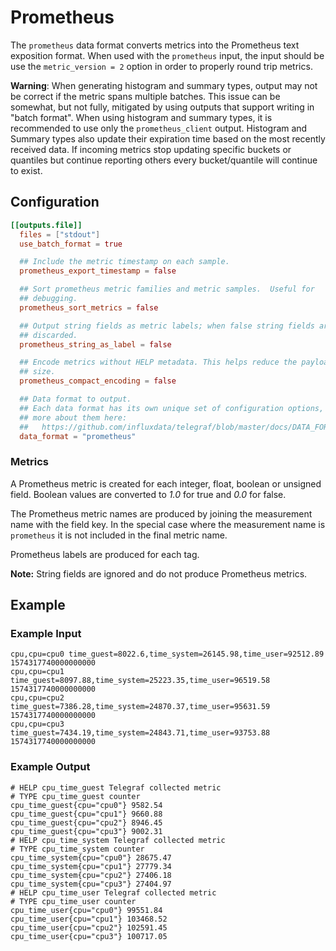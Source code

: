 # Prometheus

The `prometheus` data format converts metrics into the Prometheus text
exposition format.  When used with the `prometheus` input, the input should be
use the `metric_version = 2` option in order to properly round trip metrics.

**Warning**: When generating histogram and summary types, output may
not be correct if the metric spans multiple batches.  This issue can be
somewhat, but not fully, mitigated by using outputs that support writing in
"batch format".  When using histogram and summary types, it is recommended to
use only the `prometheus_client` output. Histogram and Summary types
also update their expiration time based on the most recently received data.
If incoming metrics stop updating specific buckets or quantiles but continue
reporting others every bucket/quantile will continue to exist.

## Configuration

```toml
[[outputs.file]]
  files = ["stdout"]
  use_batch_format = true

  ## Include the metric timestamp on each sample.
  prometheus_export_timestamp = false

  ## Sort prometheus metric families and metric samples.  Useful for
  ## debugging.
  prometheus_sort_metrics = false

  ## Output string fields as metric labels; when false string fields are
  ## discarded.
  prometheus_string_as_label = false

  ## Encode metrics without HELP metadata. This helps reduce the payload
  ## size.
  prometheus_compact_encoding = false

  ## Data format to output.
  ## Each data format has its own unique set of configuration options, read
  ## more about them here:
  ##   https://github.com/influxdata/telegraf/blob/master/docs/DATA_FORMATS_INPUT.md
  data_format = "prometheus"
```

### Metrics

A Prometheus metric is created for each integer, float, boolean or unsigned
field.  Boolean values are converted to *1.0* for true and *0.0* for false.

The Prometheus metric names are produced by joining the measurement name with
the field key.  In the special case where the measurement name is `prometheus`
it is not included in the final metric name.

Prometheus labels are produced for each tag.

**Note:** String fields are ignored and do not produce Prometheus metrics.

## Example

### Example Input

```text
cpu,cpu=cpu0 time_guest=8022.6,time_system=26145.98,time_user=92512.89 1574317740000000000
cpu,cpu=cpu1 time_guest=8097.88,time_system=25223.35,time_user=96519.58 1574317740000000000
cpu,cpu=cpu2 time_guest=7386.28,time_system=24870.37,time_user=95631.59 1574317740000000000
cpu,cpu=cpu3 time_guest=7434.19,time_system=24843.71,time_user=93753.88 1574317740000000000
```

### Example Output

```text
# HELP cpu_time_guest Telegraf collected metric
# TYPE cpu_time_guest counter
cpu_time_guest{cpu="cpu0"} 9582.54
cpu_time_guest{cpu="cpu1"} 9660.88
cpu_time_guest{cpu="cpu2"} 8946.45
cpu_time_guest{cpu="cpu3"} 9002.31
# HELP cpu_time_system Telegraf collected metric
# TYPE cpu_time_system counter
cpu_time_system{cpu="cpu0"} 28675.47
cpu_time_system{cpu="cpu1"} 27779.34
cpu_time_system{cpu="cpu2"} 27406.18
cpu_time_system{cpu="cpu3"} 27404.97
# HELP cpu_time_user Telegraf collected metric
# TYPE cpu_time_user counter
cpu_time_user{cpu="cpu0"} 99551.84
cpu_time_user{cpu="cpu1"} 103468.52
cpu_time_user{cpu="cpu2"} 102591.45
cpu_time_user{cpu="cpu3"} 100717.05
```
